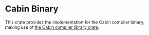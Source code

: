 # Cabin Binary

This crate provides the implementation for the Cabin compiler binary, making use of [the Cabin compiler library crate](https://github.com/cabin-language/cabin/tree/main/src/crates/cabin).
